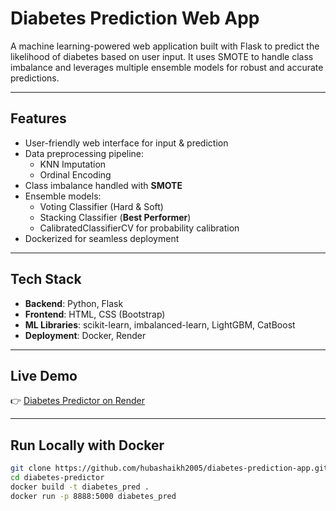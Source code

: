 #  Diabetes Prediction Web App

A machine learning-powered web application built with Flask to predict the likelihood of diabetes based on user input. It uses SMOTE to handle class imbalance and leverages multiple ensemble models for robust and accurate predictions.

---

##  Features

- User-friendly web interface for input & prediction
- Data preprocessing pipeline:
  - KNN Imputation
  - Ordinal Encoding
- Class imbalance handled with **SMOTE**
- Ensemble models:
  -  Voting Classifier (Hard & Soft)
  -  Stacking Classifier (**Best Performer**)
  -  CalibratedClassifierCV for probability calibration
- Dockerized for seamless deployment

---

##  Tech Stack

- **Backend**: Python, Flask
- **Frontend**: HTML, CSS (Bootstrap)
- **ML Libraries**: scikit-learn, imbalanced-learn, LightGBM, CatBoost
- **Deployment**: Docker, Render

---

##  Live Demo

👉 [Diabetes Predictor on Render](https://diabetes-prediction-app-1-8gwa.onrender.com)

---

##  Run Locally with Docker

```bash
git clone https://github.com/hubashaikh2005/diabetes-prediction-app.git
cd diabetes-predictor
docker build -t diabetes_pred .
docker run -p 8888:5000 diabetes_pred

